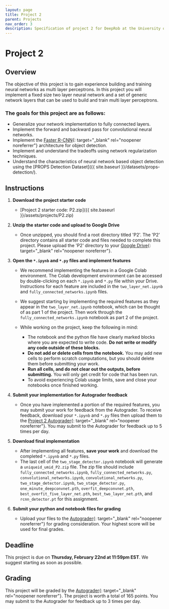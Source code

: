 ```yaml
---
layout: page
title: Project 2
parent: Projects
nav_order: 3
description: Specification of project 2 for DeepRob at the University of Michigan.
---
```

 
# Project 2

## Overview
The objective of this project is to gain experience building and training neural networks as multi layer perceptrons. In this project you will implement a fixed size two layer neural network and a set of generic network layers that can be used to build and train multi layer perceptrons.

### The goals for this project are as follows:
 - Generalize your network implementation to fully connected layers.
 - Implement the forward and backward pass for convolutional neural networks.
 - Implement the [Faster R-CNN](https://arxiv.org/abs/1506.01497){: target="_blank" rel="noopener noreferrer"} architecture for object detection.
 - Implement and understand the tradeoffs using network regularization techniques.
 - Understand the characteristics of neural network based object detection using the [PROPS Detection Dataset]({{ site.baseurl }}/datasets/props-detection/).

## Instructions

1. <b>Download the project starter code</b>
    - [Project 2 starter code: P2.zip]({{ site.baseurl }}/assets/projects/P2.zip)

2. <b>Unzip the starter code and upload to Google Drive</b>
    - Once unzipped, you should find a root directory titled 'P2'. The 'P2' directory contains all starter code and files needed to complete this project. Please upload the 'P2' directory to your [Google Drive](https://drive.google.com/){: target="_blank" rel="noopener noreferrer"}.

3. <b>Open the `*.ipynb` and `*.py` files and implement features</b>
    - We recommend implementing the features in a Google Colab environment. The Colab development environment can be accessed by double-clicking on each `*.ipynb` and `*.py` file within your Drive. Instructions for each feature are included in the `two_layer_net.ipynb` and `fully_connected_networks.ipynb` files.

    - We suggest starting by implementing the required features as they appear in the `two_layer_net.ipynb` notebook, which can be thought of as part 1 of the project. Then work through the `fully_connected_networks.ipynb` notebook as part 2 of the project.

    - While working on the project, keep the following in mind:

        - The notebook and the python file have clearly marked blocks where you are expected to write code. <b>Do not write or modify any code outside of these blocks.</b>
        - <b>Do not add or delete cells from the notebook.</b> You may add new cells to perform scratch computations, but you should delete them before submitting your work.
        - <b>Run all cells, and do not clear out the outputs, before submitting.</b> You will only get credit for code that has been run.
        - To avoid experiencing Colab usage limits, save and close your notebooks once finished working.

4. <b>Submit your implementation for Autograder feedback</b>
	- Once you have implemented a portion of the required features, you may submit your work for feedback from the Autograder. To receive feedback, download your `*.ipynb` and `*.py` files then upload them to the [Project 2 Autograder](https://autograder.io/web/project/2430){: target="_blank" rel="noopener noreferrer"}. You may submit to the Autograder for feedback up to 5 times per day.

5. <b>Download final implementation</b>
    - After implementing all features, <b>save your work</b> and download the completed `*.ipynb` and `*.py` files. 
    - The last cell of the `two_stage_detector.ipynb` notebook will generate a `uniqueid_umid_P2.zip` file. The zip file should include `fully_connected_networks.ipynb`, `fully_connected_networks.py`, `convolutional_networks.ipynb`, `convolutional_networks.py`, `two_stage_detector.ipynb`, `two_stage_detector.py`, `one_minute_deepconvnet.pth`, `overfit_deepconvnet.pth`, `best_overfit_five_layer_net.pth`, `best_two_layer_net.pth`, and `rcnn_detector.pt` for this assignment.

6. <b>Submit your python and notebook files for grading</b>
    - Upload your files to the [Autograder](https://autograder.io/web/project/2430){: target="_blank" rel="noopener noreferrer"} for grading consideration. Your highest score will be used for final grades.

## Deadline

This project is due on <b>Thursday, February 22nd at 11:59pm EST</b>. We suggest starting as soon as possible.

## Grading

This project will be graded by the [Autograder](https://autograder.io/web/project/2430){: target="_blank" rel="noopener noreferrer"}. The project is worth a total of 165 points. You may submit to the Autograder for feedback up to 3 times per day.

